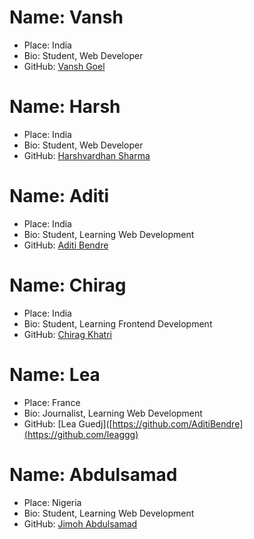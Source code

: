# Name: Vansh

-    Place: India
-    Bio: Student, Web Developer
-    GitHub: [Vansh Goel](https://github.com/vansh-goel)

# Name: Harsh

-    Place: India
-    Bio: Student, Web Developer
-    GitHub: [Harshvardhan Sharma](https://github.com/vardhan0604)

# Name: Aditi

-    Place: India
-    Bio: Student, Learning Web Development
-    GitHub: [Aditi Bendre](https://github.com/AditiBendre)

# Name: Chirag

-    Place: India
-    Bio: Student, Learning Frontend Development
-    GitHub: [Chirag Khatri](https://github.com/chiragkhatri19)

# Name: Lea

-    Place: France
-    Bio: Journalist, Learning Web Development
-    GitHub: [Lea Guedj]([https://github.com/AditiBendre](https://github.com/leaggg)

# Name: Abdulsamad

-    Place: Nigeria
-    Bio: Student, Learning Web Development
-    GitHub: [Jimoh Abdulsamad](https://github.com/buk-ola01)
